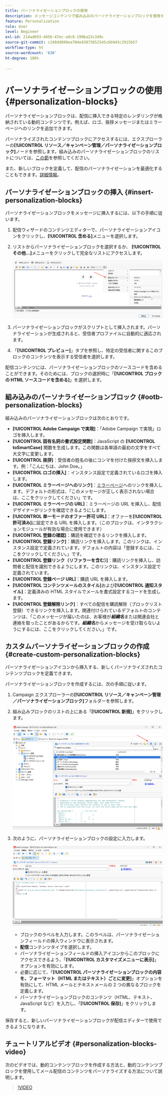 ```yaml
---
title: パーソナライゼーションブロックの使用
description: メッセージコンテンツで組み込みのパーソナライゼーションブロックを使用する方法を学ぶ
feature: Personalization
role: User
level: Beginner
exl-id: 214ad693-d456-47ec-a9c8-199ba23c3d9c
source-git-commit: c248dd899ea704e43873652545c6b945c2915b57
workflow-type: ht
source-wordcount: '638'
ht-degree: 100%

---
```


# パーソナライゼーションブロックの使用{#personalization-blocks}

パーソナライゼーションブロックは、配信に挿入できる特定のレンダリングが格納されている動的コンテンツです。例えば、ロゴ、挨拶メッセージまたはミラーページへのリンクを追加できます。

 パーソナライズされたコンテンツブロックにアクセスするには、エクスプローラーの&#x200B;**[!UICONTROL リソース／キャンペーン管理／パーソナライゼーションブロック]**&#x200B;ノードを参照します。組み込みのパーソナライゼーションブロックのリストについては、[この節](#ootb-personalization-blocks)を参照してください。

また、新しいブロックを定義して、配信のパーソナライゼーションを最適化することもできます。[詳細情報](#create-custom-personalization-blocks)。

## パーソナライゼーションブロックの挿入 {#insert-personalization-blocks}

パーソナライゼーションブロックをメッセージに挿入するには、以下の手順に従います。

1. 配信ウィザードのコンテンツエディターで、パーソナライゼーションアイコンをクリックし、**[!UICONTROL 含める]**&#x200B;メニューを選択します。
1. リストからパーソナライゼーションブロックを選択するか、 **[!UICONTROL その他…]**&#x200B;メニューをクリックして完全なリストにアクセスします。

   ![](assets/perso-content-block.png)

1. パーソナライゼーションブロックがスクリプトとして挿入されます。パーソナライゼーションが生成されると、受信者プロファイルに自動的に適応されます。
1. 「**[!UICONTROL プレビュー]**」タブを参照し、特定の受信者に関するこのブロックのコンテンツを表示する受信者を選択します。

配信コンテンツには、パーソナライゼーションブロックのソースコードを含めることができます。そのためには、ブロックの選択時に「**[!UICONTROL ブロックの HTML ソースコードを含める]**」を選択します。

## 組み込みのパーソナライゼーションブロック {#ootb-personalization-blocks}

組み込みのパーソナライゼーションブロックは次のとおりです。

* **[!UICONTROL Adobe Campaign で実現]**：「Adobe Campaign で実現」ロゴを挿入します。
* **[!UICONTROL 固有名詞の書式設定関数]**：JavaScript の **[!UICONTROL toSmartCase]** 関数を生成します。この関数は各単語の最初の文字をすべて大文字に変更します。
* **[!UICONTROL 挨拶]**：受信者の姓名の後にコンマを付けた挨拶文を挿入します。例：「こんにちは、John Doe。」
* **[!UICONTROL ロゴの挿入]**：インスタンス設定で定義されているロゴを挿入します。
* **[!UICONTROL ミラーページへのリンク]**：[ミラーページ](mirror-page.md)へのリンクを挿入します。デフォルトの形式は、「このメッセージが正しく表示されない場合は、ここをクリックしてください」です。
* **[!UICONTROL ミラーページの URL]**：ミラーページの URL を挿入し、配信デザイナーがリンクを確認できるようにします。
* **[!UICONTROL 単一モードのオファー許可 URL]**：オファーを&#x200B;**[!UICONTROL 許可済み]**&#x200B;に設定できる URL を挿入します。（このブロックは、インタラクションモジュールが有効な場合に使用できます）
* **[!UICONTROL 登録の確認]**：購読を確認できるリンクを挿入します。
* **[!UICONTROL 登録リンク]**：購読リンクを挿入します。このリンクは、インスタンス設定で定義されています。デフォルトの内容は「登録するには、ここをクリックしてください。」です。
* **[!UICONTROL 登録リンク（リファラーを含む）]**：購読リンクを挿入し、訪問者と配信を識別できるようにします。このリンクは、インスタンス設定で定義されています。
* **[!UICONTROL 登録ページ URL]**：購読 URL を挿入します。
* **[!UICONTROL コンテンツメールのスタイル]**&#x200B;および&#x200B;**[!UICONTROL 通知スタイル]**：定義済みの HTML スタイルでメールを書式設定するコードを生成します。
* **[!UICONTROL 登録解除リンク]**：すべての配信を購読解除（ブロックリスト登録）できるリンクを挿入します。関連付けられているデフォルトのコンテンツは、「このメッセージが届いたのは、お客様が&#x200B;***組織名***&#x200B;または関連会社と連絡を取ったことがあるからです。***組織名***&#x200B;からメッセージを受け取らないようにするには、ここをクリックしてください。」です。

## カスタムパーソナライゼーションブロックの作成 {#create-custom-personalization-blocks}

パーソナライゼーションアイコンから挿入する、新しくパーソナライズされたコンテンツブロックを定義できます。

パーソナライゼーションブロックを作成するには、次の手順に従います。

1. Campaign エクスプローラーの&#x200B;**[!UICONTROL リソース／キャンペーン管理／パーソナライゼーションブロック]**&#x200B;フォルダーを参照します。
1. 組み込みブロックのリストの上にある「**[!UICONTROL 新規]**」をクリックします。

   ![](assets/perso-new-block.png)

1. 次のように、パーソナライゼーションブロックの設定に入力します。

   ![](assets/perso-custom-block.png)

   * ブロックのラベルを入力します。このラベルは、パーソナライゼーションフィールドの挿入ウィンドウに表示されます。
   * **配信**&#x200B;コンテンツタイプを選択します。
   * パーソナライゼーションフィールドの挿入アイコンからこのブロックにアクセスできるよう、「**[!UICONTROL カスタマイズメニューに表示]**」オプションを有効にします。
   * 必要に応じて、「**[!UICONTROL パーソナライゼーションブロックの内容を、フォーマット（HTML またはテキスト）ごとに変更]**」オプションを有効にして、HTML メールとテキストメールの 2 つの異なるブロックを定義します。
   * パーソナライゼーションブロックのコンテンツ（HTML、テキスト、JavaScript など）を入力し、「**[!UICONTROL 保存]**」をクリックします。

保存すると、新しいパーソナライゼーションブロックが配信エディターで使用できるようになります。

## チュートリアルビデオ {#personalization-blocks-video}

次のビデオでは、動的コンテンツブロックを作成する方法と、動的コンテンツブロックを使用してメール配信のコンテンツをパーソナライズする方法について説明します。

>[!VIDEO](https://video.tv.adobe.com/v/342088?quality=12)
